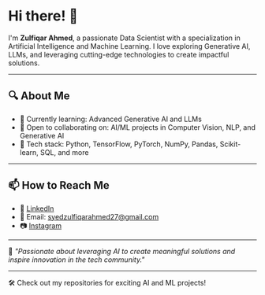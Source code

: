 # Hi there! 👋  

I'm **Zulfiqar Ahmed**, a passionate Data Scientist with a specialization in Artificial Intelligence and Machine Learning. I love exploring Generative AI, LLMs, and leveraging cutting-edge technologies to create impactful solutions.  

---

## 🔍 About Me  
- 🌱 Currently learning: Advanced Generative AI and LLMs  
- 💼 Open to collaborating on: AI/ML projects in Computer Vision, NLP, and Generative AI  
- 🧠 Tech stack: Python, TensorFlow, PyTorch, NumPy, Pandas, Scikit-learn, SQL, and more  

---

## 📫 How to Reach Me  
- 💼 [LinkedIn](https://www.linkedin.com/in/zulfiqarsyed27)  
- 📧 Email: syedzulfiqarahmed27@gmail.com  
- 📷 [Instagram](https://www.instagram.com/zulfiqar._.syed)  

---

🌟 *"Passionate about leveraging AI to create meaningful solutions and inspire innovation in the tech community."*  

---

🛠️ Check out my repositories for exciting AI and ML projects!  

